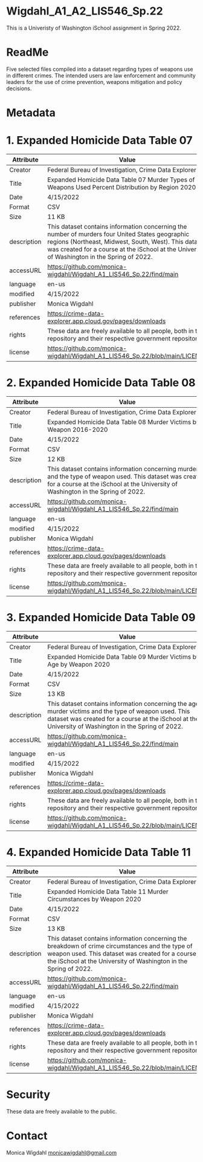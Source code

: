 # Wigdahl_A1_A2_LIS546_Sp.22
This is a Univeristy of Washington iSchool assignment in Spring 2022. 
# ReadMe

Five selected files compiled into a dataset regarding types of weapons use in different crimes. The intended users are law enforcement and community leaders for the use of crime prevention, weapons mitigation and policy decisions.


# Metadata


# 1. Expanded Homicide Data Table 07

| Attribute| Value |
| -------- | ----- |
| Creator |	Federal Bureau of Investigation, Crime Data Explorer |
| Title | Expanded Homicide Data Table 07 Murder Types of Weapons Used Percent Distribution by Region 2020|
| Date | 4/15/2022|
| Format | CSV |
| Size | 11 KB |
| description | This dataset contains information concerning the number of murders four United States geographic regions (Northeast, Midwest, South, West). This dataset was created for a course at the iSchool at the University of Washington in the Spring of 2022.|
| accessURL | https://github.com/monica-wigdahl/Wigdahl_A1_LIS546_Sp.22/find/main |
| language | en-us |
| modified | 4/15/2022 |
| publisher | Monica Wigdahl |
| references | https://crime-data-explorer.app.cloud.gov/pages/downloads|
| rights | These data are freely available to all people, both in this repository and their respective government repositories |
| license | https://github.com/monica-wigdahl/Wigdahl_A1_LIS546_Sp.22/blob/main/LICENSE|

# 2. Expanded Homicide Data Table 08

| Attribute| Value |
| -------- | ----- |
| Creator |	Federal Bureau of Investigation, Crime Data Explorer |
| Title | Expanded Homicide Data Table 08 Murder Victims by Weapon 2016-2020|
| Date | 4/15/2022|
| Format | CSV |
| Size | 12 KB |
| description | This dataset contains information concerning murders and the type of weapon used. This dataset was created for a course at the iSchool at the University of Washington in the Spring of 2022.|
| accessURL | https://github.com/monica-wigdahl/Wigdahl_A1_LIS546_Sp.22/find/main |
| language | en-us |
| modified | 4/15/2022 |
| publisher | Monica Wigdahl |
| references | https://crime-data-explorer.app.cloud.gov/pages/downloads |
| rights | These data are freely available to all people, both in this repository and their respective government repositories |
| license | https://github.com/monica-wigdahl/Wigdahl_A1_LIS546_Sp.22/blob/main/LICENSE |

# 3. Expanded Homicide Data Table 09

| Attribute| Value |
| -------- | ----- |
| Creator | Federal Bureau of Investigation, Crime Data Explorer|
| Title | Expanded Homicide Data Table 09 Murder Victims by Age by Weapon 2020|
| Date | 4/15/2022|
| Format | CSV |
| Size | 13 KB |
| description | This dataset contains information concerning the age of murder victims and the type of weapon used. This dataset was created for a course at the iSchool at the University of Washington in the Spring of 2022.|
| accessURL | https://github.com/monica-wigdahl/Wigdahl_A1_LIS546_Sp.22/find/main |
| language | en-us |
| modified | 4/15/2022 |
| publisher | Monica Wigdahl |
| references | https://crime-data-explorer.app.cloud.gov/pages/downloads |
| rights | These data are freely available to all people, both in this repository and their respective government repositories |
| license | https://github.com/monica-wigdahl/Wigdahl_A1_LIS546_Sp.22/blob/main/LICENSE |

# 4. Expanded Homicide Data Table 11

| Attribute| Value |
| -------- | ----- |
| Creator |	Federal Bureau of Investigation, Crime Data Explorer |
| Title | Expanded Homicide Data Table 11 Murder Circumstances by Weapon 2020|
| Date | 4/15/2022|
| Format | CSV |
| Size | 13 KB |
| description | This dataset contains information concerning the breakdown of crime circumstances and the type of weapon used. This dataset was created for a course at the iSchool at the University of Washington in the Spring of 2022.|
| accessURL | https://github.com/monica-wigdahl/Wigdahl_A1_LIS546_Sp.22/find/main |
| language | en-us |
| modified | 4/15/2022 |
| publisher | Monica Wigdahl |
| references | https://crime-data-explorer.app.cloud.gov/pages/downloads |
| rights | These data are freely available to all people, both in this repository and their respective government repositories |
| license | https://github.com/monica-wigdahl/Wigdahl_A1_LIS546_Sp.22/blob/main/LICENSE |

# Security 
These data are freely available to the public. 

# Contact
Monica Wigdahl monicawigdahl@gmail.com


